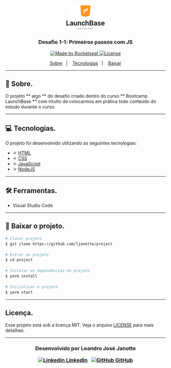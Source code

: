 <h1 align="center">
    <img alt="Launchbase" src="public/logo.png" width="120px" />
</h1>

<h3 align="center">
  Desafio 1-1: Primeiros passos com JS
</h3>

<p align="center">

  <a href="https://rocketseat.com.br">
    <img alt="Made by Rocketseat" src="https://img.shields.io/badge/made%20by-Rocketseat-%23F8952D">
  </a>

  <a href="LICENSE" >
    <img alt="License" src="https://img.shields.io/badge/license-MIT-%23F8952D">
  </a>

</p>

<p align="center">
  <a href="#Sobre.">Sobre</a>&nbsp;&nbsp;&nbsp;|&nbsp;&nbsp;&nbsp;
  <a href="#Tecnologia.">Tecnologias</a>&nbsp;&nbsp;&nbsp;|&nbsp;&nbsp;&nbsp;
  <a href="#Baixar-o-projeto.">Baixar</a>
</p>

---

## 📝 Sobre.

O projeto ** algo ** do desafio criado dentro do curso ** Bootcamp LaunchBase **
com intuito de colocarmos em prática todo conteúdo do estudo durante o curso.

---

## 💻 Tecnologias.

O projeto foi desenvolvido utilizando as seguintes tecnologias:

- ⚛️ [HTML](http://#)
- ⚛️ [CSS](http://#)
- ⚛️ [JavaScript](http://#)
- ⚛️ [NodeJS](http://#)

---

## 🛠 Ferramentas.

- Visual Studio Code

---

## 💾 Baixar o projeto.


```bash
# Clonar projeto
$ git clone https://github.com/ljanotte/project

# Entrar no projeto
$ cd project

# Instalar as dependências do projeto
$ yarm install

# Inicializar o projeto
$ yarm start
```

---

## Licença.

Esse projeto está sob a licença MIT. Veja o arquivo [LICENSE](../LICENSE) para mais detalhes.

---
<h3 align="center">

  Desenvolvido por Leandro José Janotte
  <br/>
  
  <a align="center">
   
   [![Linkedin](https://i.stack.imgur.com/gVE0j.png) LinkedIn](https://www.linkedin.com/in/leandrojanotte/)
&nbsp;
  [![GitHub](https://i.stack.imgur.com/tskMh.png) GitHub](https://github.com/ljanotte)
  </a>
</h3>
